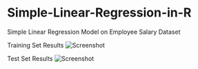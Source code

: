 # Simple-Linear-Regression-in-R
Simple Linear Regression Model on Employee Salary Dataset

Training Set Results
![Screenshot](Training-Set-results.png)

Test Set Results
![Screenshot](Test-Set-results.png)
